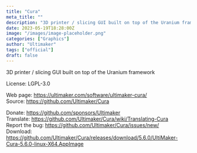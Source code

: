 ```yaml
---
title: "Cura"
meta_title: ""
description: "3D printer / slicing GUI built on top of the Uranium framework"
date: 2023-05-19T18:28:00Z
image: "/images/image-placeholder.png"
categories: ["Graphics"]
author: "Ultimaker"
tags: ["official"]
draft: false
---
```


3D printer / slicing GUI built on top of the Uranium framework

License: LGPL-3.0

Web page: https://ultimaker.com/software/ultimaker-cura/  
Source: https://github.com/Ultimaker/Cura

Donate: https://github.com/sponsors/Ultimaker    
Translate: https://github.com/Ultimaker/Cura/wiki/Translating-Cura  
Report the bug: https://github.com/Ultimaker/Cura/issues/new/    
Download: https://github.com/Ultimaker/Cura/releases/download/5.6.0/UltiMaker-Cura-5.6.0-linux-X64.AppImage
